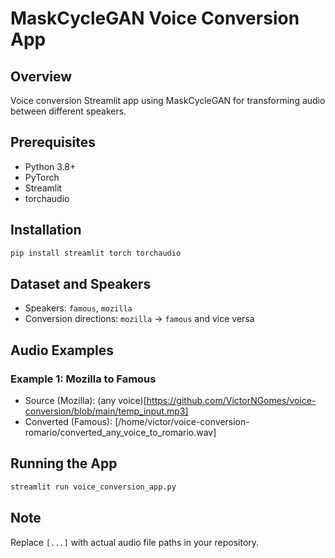 # MaskCycleGAN Voice Conversion App

## Overview
Voice conversion Streamlit app using MaskCycleGAN for transforming audio between different speakers.

## Prerequisites
- Python 3.8+
- PyTorch
- Streamlit
- torchaudio

## Installation
```bash
pip install streamlit torch torchaudio
```

## Dataset and Speakers
- Speakers: `famous`, `mozilla`
- Conversion directions: `mozilla` → `famous` and vice versa

## Audio Examples

### Example 1: Mozilla to Famous
- Source (Mozilla): (any voice)[https://github.com/VictorNGomes/voice-conversion/blob/main/temp_input.mp3]
- Converted (Famous): [/home/victor/voice-conversion-romario/converted_any_voice_to_romario.wav]


## Running the App
```bash
streamlit run voice_conversion_app.py
```

## Note
Replace `[...]` with actual audio file paths in your repository.
